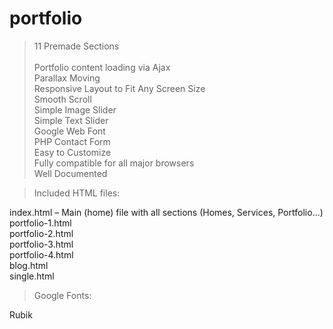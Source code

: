 # portfolio

>11 Premade Sections</br></br>
  Portfolio content loading via Ajax</br>
  Parallax Moving</br>
  Responsive Layout to Fit Any Screen Size</br>
  Smooth Scroll</br>
  Simple Image Slider</br>
  Simple Text Slider</br>
  Google Web Font</br>
  PHP Contact Form</br>
  Easy to Customize</br>
  Fully compatible for all major browsers</br>
  Well Documented</br>

>Included HTML files:

  index.html – Main (home) file with all sections (Homes, Services, Portfolio…)</br>
  portfolio-1.html</br>
  portfolio-2.html</br>
  portfolio-3.html</br>
  portfolio-4.html</br>
  blog.html</br>
  single.html</br>

>Google Fonts: 

  Rubik
